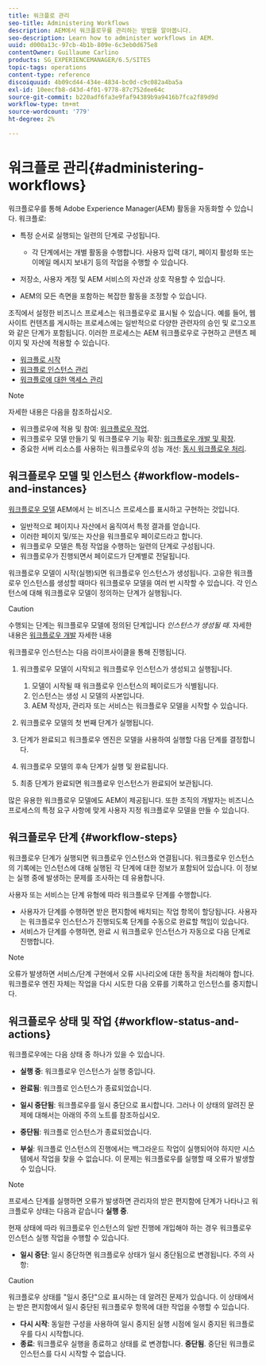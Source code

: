 ```yaml
---
title: 워크플로 관리
seo-title: Administering Workflows
description: AEM에서 워크플로우를 관리하는 방법을 알아봅니다.
seo-description: Learn how to administer workflows in AEM.
uuid: d000a13c-97cb-4b1b-809e-6c3eb0d675e8
contentOwner: Guillaume Carlino
products: SG_EXPERIENCEMANAGER/6.5/SITES
topic-tags: operations
content-type: reference
discoiquuid: 4b09cd44-434e-4834-bc0d-c9c082a4ba5a
exl-id: 10eecfb8-d43d-4f01-9778-87c752dee64c
source-git-commit: b220adf6fa3e9faf94389b9a9416b7fca2f89d9d
workflow-type: tm+mt
source-wordcount: '779'
ht-degree: 2%

---
```


# 워크플로 관리{#administering-workflows}

워크플로우를 통해 Adobe Experience Manager(AEM) 활동을 자동화할 수 있습니다. 워크플로:

* 특정 순서로 실행되는 일련의 단계로 구성됩니다.

   * 각 단계에서는 개별 활동을 수행합니다. 사용자 입력 대기, 페이지 활성화 또는 이메일 메시지 보내기 등의 작업을 수행할 수 있습니다.

* 저장소, 사용자 계정 및 AEM 서비스의 자산과 상호 작용할 수 있습니다.
* AEM의 모든 측면을 포함하는 복잡한 활동을 조정할 수 있습니다.

조직에서 설정한 비즈니스 프로세스는 워크플로우로 표시될 수 있습니다. 예를 들어, 웹 사이트 컨텐츠를 게시하는 프로세스에는 일반적으로 다양한 관련자의 승인 및 로그오프와 같은 단계가 포함됩니다. 이러한 프로세스는 AEM 워크플로우로 구현하고 콘텐츠 페이지 및 자산에 적용할 수 있습니다.

* [워크플로 시작](/help/sites-administering/workflows-starting.md)
* [워크플로 인스턴스 관리](/help/sites-administering/workflows-administering.md)
* [워크플로에 대한 액세스 관리](/help/sites-administering/workflows-managing.md)

>[!NOTE]
>
>자세한 내용은 다음을 참조하십시오.
>
>* 워크플로우에 적용 및 참여: [워크플로우 작업](/help/sites-authoring/workflows.md).
>* 워크플로우 모델 만들기 및 워크플로우 기능 확장: [워크플로우 개발 및 확장](/help/sites-developing/workflows.md).
>* 중요한 서버 리소스를 사용하는 워크플로우의 성능 개선: [동시 워크플로우 처리](/help/sites-deploying/configuring-performance.md#concurrent-workflow-processing).
>


## 워크플로우 모델 및 인스턴스 {#workflow-models-and-instances}

[워크플로우 모델](/help/sites-developing/workflows.md#model) AEM에서 는 비즈니스 프로세스를 표시하고 구현하는 것입니다.

* 일반적으로 페이지나 자산에서 움직여서 특정 결과를 얻습니다.
* 이러한 페이지 및/또는 자산을 워크플로우 페이로드라고 합니다.
* 워크플로우 모델은 특정 작업을 수행하는 일련의 단계로 구성됩니다.
* 워크플로우가 진행되면서 페이로드가 단계별로 전달됩니다.

워크플로우 모델이 시작(실행)되면 워크플로우 인스턴스가 생성됩니다. 고유한 워크플로우 인스턴스를 생성할 때마다 워크플로우 모델을 여러 번 시작할 수 있습니다. 각 인스턴스에 대해 워크플로우 모델이 정의하는 단계가 실행됩니다.

>[!CAUTION]
>
>수행되는 단계는 워크플로우 모델에 정의된 단계입니다 *인스턴스가 생성될 때*. 자세한 내용은 [워크플로우 개발](/help/sites-developing/workflows.md#model) 자세한 내용

워크플로우 인스턴스는 다음 라이프사이클을 통해 진행됩니다.

1. 워크플로우 모델이 시작되고 워크플로우 인스턴스가 생성되고 실행됩니다.

   1. 모델이 시작될 때 워크플로우 인스턴스의 페이로드가 식별됩니다.
   1. 인스턴스는 생성 시 모델의 사본입니다.
   1. AEM 작성자, 관리자 또는 서비스는 워크플로우 모델을 시작할 수 있습니다.

1. 워크플로우 모델의 첫 번째 단계가 실행됩니다.
1. 단계가 완료되고 워크플로우 엔진은 모델을 사용하여 실행할 다음 단계를 결정합니다.
1. 워크플로우 모델의 후속 단계가 실행 및 완료됩니다.
1. 최종 단계가 완료되면 워크플로우 인스턴스가 완료되어 보관됩니다.

많은 유용한 워크플로우 모델에도 AEM이 제공됩니다. 또한 조직의 개발자는 비즈니스 프로세스의 특정 요구 사항에 맞게 사용자 지정 워크플로우 모델을 만들 수 있습니다.

## 워크플로우 단계 {#workflow-steps}

워크플로우 단계가 실행되면 워크플로우 인스턴스와 연결됩니다. 워크플로우 인스턴스의 기록에는 인스턴스에 대해 실행된 각 단계에 대한 정보가 포함되어 있습니다. 이 정보는 실행 중에 발생하는 문제를 조사하는 데 유용합니다.

사용자 또는 서비스는 단계 유형에 따라 워크플로우 단계를 수행합니다.

* 사용자가 단계를 수행하면 받은 편지함에 배치되는 작업 항목이 할당됩니다. 사용자는 워크플로우 인스턴스가 진행되도록 단계를 수동으로 완료할 책임이 있습니다.
* 서비스가 단계를 수행하면, 완료 시 워크플로우 인스턴스가 자동으로 다음 단계로 진행합니다.

>[!NOTE]
>
>오류가 발생하면 서비스/단계 구현에서 오류 시나리오에 대한 동작을 처리해야 합니다. 워크플로우 엔진 자체는 작업을 다시 시도한 다음 오류를 기록하고 인스턴스를 중지합니다.

## 워크플로우 상태 및 작업 {#workflow-status-and-actions}

워크플로우에는 다음 상태 중 하나가 있을 수 있습니다.

* **실행 중**: 워크플로우 인스턴스가 실행 중입니다.
* **완료됨**: 워크플로 인스턴스가 종료되었습니다.

* **일시 중단됨**: 워크플로우를 일시 중단으로 표시합니다. 그러나 이 상태의 알려진 문제에 대해서는 아래의 주의 노트를 참조하십시오.
* **중단됨**: 워크플로 인스턴스가 종료되었습니다.
* **부실**: 워크플로 인스턴스의 진행에서는 백그라운드 작업이 실행되어야 하지만 시스템에서 작업을 찾을 수 없습니다. 이 문제는 워크플로우를 실행할 때 오류가 발생할 수 있습니다.

>[!NOTE]
>
>프로세스 단계를 실행하면 오류가 발생하면 관리자의 받은 편지함에 단계가 나타나고 워크플로우 상태는 다음과 같습니다 **실행 중**.

현재 상태에 따라 워크플로우 인스턴스의 일반 진행에 개입해야 하는 경우 워크플로우 인스턴스 실행 작업을 수행할 수 있습니다.

* **일시 중단**: 일시 중단하면 워크플로우 상태가 일시 중단됨으로 변경됩니다. 주의 사항:

>[!CAUTION]
>
>워크플로우 상태를 &quot;일시 중단&quot;으로 표시하는 데 알려진 문제가 있습니다. 이 상태에서는 받은 편지함에서 일시 중단된 워크플로우 항목에 대한 작업을 수행할 수 있습니다.

* **다시 시작**: 동일한 구성을 사용하여 일시 중지된 실행 시점에 일시 중지된 워크플로우를 다시 시작합니다.
* **종료**: 워크플로우 실행을 종료하고 상태를 로 변경합니다. **중단됨**. 중단된 워크플로 인스턴스를 다시 시작할 수 없습니다.
